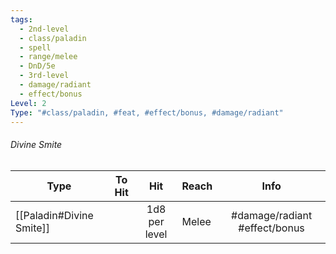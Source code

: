 ```yaml
---
tags:
  - 2nd-level
  - class/paladin
  - spell
  - range/melee
  - DnD/5e
  - 3rd-level
  - damage/radiant
  - effect/bonus
Level: 2
Type: "#class/paladin, #feat, #effect/bonus, #damage/radiant"
---
```

###### Divine Smite


Type | To Hit | Hit | Reach | Info |
---|:---:|:---:|---|:---:|
[[Paladin#Divine Smite]] ||1d8 per level|Melee| #damage/radiant  #effect/bonus |

